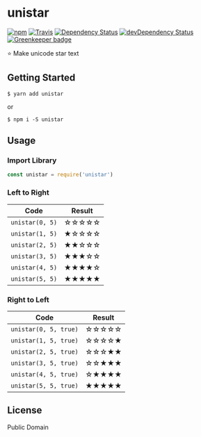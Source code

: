 # unistar

[![npm](https://img.shields.io/npm/v/unistar.svg?maxAge=2592000&style=flat-square)](https://www.npmjs.org/package/unistar)
[![Travis](https://img.shields.io/travis/pine/unistar/master.svg?maxAge=2592000&style=flat-square)](https://travis-ci.org/pine/unistar)
[![Dependency Status](https://img.shields.io/david/pine/unistar.svg?maxAge=2592000&style=flat-square)](https://david-dm.org/pine/unistar)
[![devDependency Status](https://img.shields.io/david/dev/pine/unistar.svg?maxAge=2592000&style=flat-square)](https://david-dm.org/pine/unistar?type=dev) [![Greenkeeper badge](https://badges.greenkeeper.io/pine/unistar.svg)](https://greenkeeper.io/)

:star: Make unicode star text

## Getting Started

```
$ yarn add unistar
```

or

```
$ npm i -S unistar
```

## Usage
### Import Library

```javascript
const unistar = require('unistar')
```

### Left to Right

|Code           |Result|
|---------------|------|
|`unistar(0, 5)`|&#9734;&#9734;&#9734;&#9734;&#9734;|
|`unistar(1, 5)`|&#9733;&#9734;&#9734;&#9734;&#9734;|
|`unistar(2, 5)`|&#9733;&#9733;&#9734;&#9734;&#9734;|
|`unistar(3, 5)`|&#9733;&#9733;&#9733;&#9734;&#9734;|
|`unistar(4, 5)`|&#9733;&#9733;&#9733;&#9733;&#9734;|
|`unistar(5, 5)`|&#9733;&#9733;&#9733;&#9733;&#9733;|

### Right to Left

|Code                 |Result|
|---------------------|------|
|`unistar(0, 5, true)`|&#9734;&#9734;&#9734;&#9734;&#9734;|
|`unistar(1, 5, true)`|&#9734;&#9734;&#9734;&#9734;&#9733;|
|`unistar(2, 5, true)`|&#9734;&#9734;&#9734;&#9733;&#9733;|
|`unistar(3, 5, true)`|&#9734;&#9734;&#9733;&#9733;&#9733;|
|`unistar(4, 5, true)`|&#9734;&#9733;&#9733;&#9733;&#9733;|
|`unistar(5, 5, true)`|&#9733;&#9733;&#9733;&#9733;&#9733;|

## License
Public Domain
